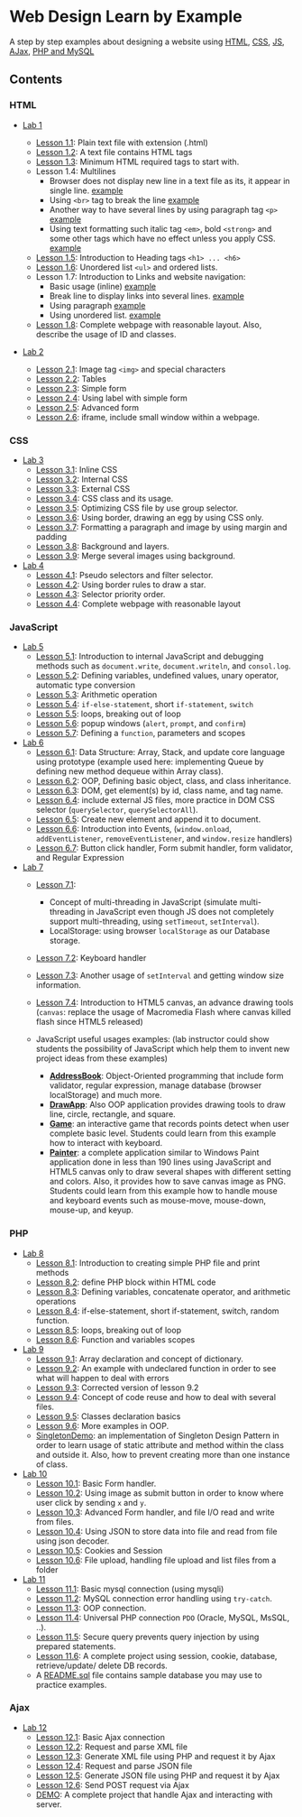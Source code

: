 # Web Design Learn by Example
A step by step examples about designing a website using [HTML](#html), [CSS](#css), [JS](#JavaScript), [AJax](#Ajax), [PHP and MySQL](#php)

## Contents
### HTML
- [Lab 1](lab01)
  - [Lesson 1.1](lab01/01.01.lesson.html): Plain text file with extension (.html)
  - [Lesson 1.2](lab01/01.02.lesson.html): A text file contains HTML tags
  - [Lesson 1.3](lab01/01.03.lesson.html): Minimum HTML required tags to start with.
  - Lesson 1.4: Multilines
    - Browser does not display new line in a text file as its, it appear in single line. [example](lab01/01.04a.lesson.html)
    - Using `<br>` tag to break the line [example](lab01/01.04b.lesson.html)
    - Another way to have several lines by using paragraph tag `<p>` [example](lab01/01.04c.lesson.html)
    - Using text formatting such italic tag `<em>`, bold `<strong>` and some other tags which have no effect unless you apply CSS. [example](lab01/01.04d.lesson.html)
  - [Lesson 1.5](lab01/01.05.lesson.html): Introduction to Heading tags `<h1> ... <h6>`
  - [Lesson 1.6](lab01/01.06.lesson.html): Unordered list `<ul>` and ordered lists.
  - Lesson 1.7: Introduction to Links and website navigation:
    - Basic usage (inline) [example](lab01/01.07a.lesson.html)
    - Break line to display links into several lines. [example](lab01/01.07b.lesson.html)
    - Using paragraph [example](lab01/01.07c.lesson.html)
    - Using unordered list. [example](lab01/01.07d.lesson.html)
  - [Lesson 1.8](lab01/01.08.lesson.html): Complete webpage with reasonable layout. Also, describe the usage of ID and classes.

- [Lab 2](lab02)
  - [Lesson 2.1](lab02/02.01.lesson.html): Image tag `<img>` and special characters
  - [Lesson 2.2](lab02/02.02.lesson.html): Tables
  - [Lesson 2.3](lab02/02.03.lesson.html): Simple form
  - [Lesson 2.4](lab02/02.04.lesson.html): Using label with simple form
  - [Lesson 2.5](lab02/02.05.lesson.html): Advanced form
  - [Lesson 2.6](lab02/02.06.lesson.html): iframe, include small window within a webpage.

### CSS
- [Lab 3](lab03)
  - [Lesson 3.1](lab03/03.01.lesson.html): Inline CSS
  - [Lesson 3.2](lab03/03.02.lesson.html): Internal CSS
  - [Lesson 3.3](lab03/03.03.lesson): External CSS
  - [Lesson 3.4](lab03/03.04.lesson): CSS class and its usage.
  - [Lesson 3.5](lab03/03.05.lesson): Optimizing CSS file by use group selector.
  - [Lesson 3.6](lab03/03.06.lesson): Using border, drawing an egg by using CSS only.
  - [Lesson 3.7](lab03/03.07.lesson): Formatting a paragraph and image by using margin and padding
  - [Lesson 3.8](lab03/03.08.lesson): Background and layers.
  - [Lesson 3.9](lab03/03.09.lesson): Merge several images using background.
- [Lab 4](lab04)
  - [Lesson 4.1](lab04/04.01.lesson): Pseudo selectors and filter selector.
  - [Lesson 4.2](lab04/04.02.lesson): Using border rules to draw a star.
  - [Lesson 4.3](lab04/04.03.lesson): Selector priority order.
  - [Lesson 4.4](lab04/04.04.lesson): Complete webpage with reasonable layout

### JavaScript
- [Lab 5](lab05)
  - [Lesson 5.1](lab05/05.01.lesson.html): Introduction to internal JavaScript and debugging methods such as `document.write`, `document.writeln`, and `consol.log`.
  - [Lesson 5.2](lab05/05.02.lesson.html): Defining variables, undefined values, unary operator, automatic type conversion
  - [Lesson 5.3](lab05/05.03.lesson.html): Arithmetic operation
  - [Lesson 5.4](lab05/05.04.lesson.html): `if-else-statement`, short `if-statement`, `switch`
  - [Lesson 5.5](lab05/05.05.lesson.html): loops, breaking out of loop
  - [Lesson 5.6](lab05/05.06.lesson.html): popup windows (`alert`, `prompt`, and `confirm`)
  - [Lesson 5.7](lab05/05.07.lesson.html): Defining a `function`, parameters and scopes
- [Lab 6](lab06)
  - [Lesson 6.1](lab06/06.01.lesson.html): Data Structure: Array, Stack, and update core language using prototype (example used here: implementing Queue by defining new method dequeue within Array class).
  - [Lesson 6.2](lab06/06.02.lesson.html): OOP, Defining basic object, class, and class inheritance.
  - [Lesson 6.3](lab06/06.03.lesson.html): DOM, get element(s) by id, class name, and tag name.
  - [Lesson 6.4](lab06/06.04.lesson): include external JS files, more practice in DOM CSS selector (`querySelector`, `querySelectorAll`).
  - [Lesson 6.5](lab06/06.05.lesson): Create new element and append it to document.
  - [Lesson 6.6](lab06/06.06.lesson): Introduction into Events, (`window.onload`, `addEventListener`, `removeEventListener`, and `window.resize` handlers)
  - [Lesson 6.7](lab06/06.07.lesson): Button click handler, Form submit handler, form validator, and Regular Expression
- [Lab 7](lab07)
  - [Lesson 7.1](lab07/07.01.lesson.html):
    - Concept of multi-threading in JavaScript (simulate multi-threading in JavaScript even though JS does not completely support multi-threading, using `setTimeout`, `setInterval`).
    - LocalStorage: using browser `localStorage` as our Database storage. 
  - [Lesson 7.2](lab07/07.02.lesson.html): Keyboard handler
  - [Lesson 7.3](lab07/07.03.lesson): Another usage of `setInterval` and getting window size information.
  - [Lesson 7.4](lab07/07.04.lesson): Introduction to HTML5 canvas, an advance drawing tools (`canvas`: replace the usage of Macromedia Flash where canvas killed flash since HTML5 released)

  - JavaScript useful usages examples: (lab instructor could show students the possibility of JavaScript which help them to invent new project ideas from these examples)
    - [**AddressBook**](lab07/examples/AddressBook): Object-Oriented programming that include form validator, regular expression, manage database (browser localStorage) and much more.
    - [**DrawApp**](lab07/examples/DrawApp): Also OOP application provides drawing tools to draw line, circle, rectangle, and square.
    - [**Game**](lab07/examples/Game): an interactive game that records points detect when user complete basic level. Students could learn from this example how to interact with keyboard.
    - [**Painter**](lab07/examples/Painter): a complete application similar to Windows Paint application done in less than 190 lines using JavaScript and HTML5 canvas only to draw several shapes with different setting and colors. Also, it provides how to save canvas image as PNG. Students could learn from this example how to handle mouse and keyboard events such as mouse-move, mouse-down, mouse-up, and keyup.

### PHP
- [Lab 8](lab08)
  - [Lesson 8.1](lab08/08.01.lesson.html): Introduction to creating simple PHP file and print methods
  - [Lesson 8.2](lab08/08.02.lesson.html): define PHP block within HTML code
  - [Lesson 8.3](lab08/08.03.lesson.html): Defining variables, concatenate operator, and arithmetic operations
  - [Lesson 8.4](lab08/08.04.lesson.html): if-else-statement, short if-statement, switch, random function.
  - [Lesson 8.5](lab08/08.05.lesson.html): loops, breaking out of loop
  - [Lesson 8.6](lab08/08.06.lesson.html): Function and variables scopes
- [Lab 9](lab09)
  - [Lesson 9.1](lab09/09.01.lesson.html): Array declaration and concept of dictionary.
  - [Lesson 9.2](lab09/09.02.lesson.html): An example with undeclared function in order to see what will happen to deal with errors
  - [Lesson 9.3](lab09/09.03.lesson.html): Corrected version of lesson 9.2
  - [Lesson 9.4](lab09/09.04.lesson): Concept of code reuse and how to deal with several files.
  - [Lesson 9.5](lab09/09.05.lesson): Classes declaration basics
  - [Lesson 9.6](lab09/09.06.lesson): More examples in OOP.
  - [SingletonDemo](lab09/SingletonDemo): an implementation of Singleton Design Pattern in order to learn usage of static attribute and method within the class and outside it. Also, how to prevent creating more than one instance of class.
- [Lab 10](lab)
  - [Lesson 10.1](lab10/10.01.form-handler): Basic Form handler.
  - [Lesson 10.2](lab10/10.02.form-image): Using image as submit button in order to know where user click by sending `x` and `y`.
  - [Lesson 10.3](lab10/10.03.advance-form-handler): Advanced Form handler, and file I/O read and write from files.
  - [Lesson 10.4](lab10/10.04.json-form-handler): Using JSON to store data into file and read from file using json decoder.
  - [Lesson 10.5](lab10/10.05.cookies): Cookies and Session
  - [Lesson 10.6](lab10/10.06.file-upload): File upload, handling file upload and list files from a folder
- [Lab 11](lab11)
  - [Lesson 11.1](lab11/11.01.basic-mysql-connection): Basic mysql connection (using mysqli)
  - [Lesson 11.2](lab11/11.02.mysql-connection): MySQL connection error handling using `try-catch`.
  - [Lesson 11.3](lab11/11.03.mysql-connection-oop): OOP connection.
  - [Lesson 11.4](lab11/11.04.mysql-connection-oop): Universal PHP connection `PDO` (Oracle, MySQL, MsSQL, ..).
  - [Lesson 11.5](lab11/11.05.mysql-statement): Secure query prevents query injection by using prepared statements.
  - [Lesson 11.6](lab11/11.06.advanced-usage): A complete project using session, cookie, database, retrieve/update/ delete DB records.
  - A [README.sql](lab11/README.sql) file contains sample database you may use to practice examples.
### Ajax
- [Lab 12](lab12)
  - [Lesson 12.1](lab12/12.01.basic-ajax): Basic Ajax connection
  - [Lesson 12.2](lab12/12.02.parse-xml-document): Request and parse XML file
  - [Lesson 12.3](lab12/12.03.parse-generated-xml): Generate XML file using PHP and request it by Ajax
  - [Lesson 12.4](lab12/12.04.parse-json-document): Request and parse JSON file
  - [Lesson 12.5](lab12/12.05.parse-generated-json): Generate JSON file using PHP and request it by Ajax
  - [Lesson 12.6](lab12/12.06.send-request): Send POST request via Ajax
  - [DEMO](lab12/Demo): A complete project that handle Ajax and interacting with server.
